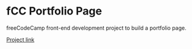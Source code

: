 # fCC Portfolio Page

freeCodeCamp front-end development project to build a portfolio page.

[Project link](https://hkuz.github.io/fCCPortfolioPage/)
